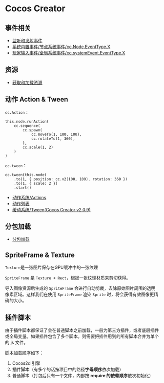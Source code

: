 # Cocos Creator

## 事件相关

* [监听和发射事件](https://docs.cocos.com/creator/manual/zh/scripting/events.html)
* [系统内置事件/节点系统事件/cc.Node.EventType.X](https://docs.cocos.com/creator/manual/zh/scripting/internal-events.html)
* [玩家输入事件/全局系统事件/cc.systemEvent.EventType.X](https://docs.cocos.com/creator/manual/zh/scripting/player-controls.html)

## 资源

* [获取和加载资源](https://docs.cocos.com/creator/manual/zh/scripting/load-assets.html)


## 动作 Action & Tween

`cc.Action`：
```
this.node.runAction(
    cc.sequence(
        cc.spawn(
            cc.moveTo(1, 100, 100),
            cc.rotateTo(1, 360),
        ),
        cc.scale(1, 2)
    )
)
```

`cc.tween`：
```
cc.tween(this.node)
    .to(1, { position: cc.v2(100, 100), rotation: 360 })
    .to(1, { scale: 2 })
    .start()
```

* [动作系统/Actions](https://docs.cocos.com/creator/manual/zh/scripting/actions.html)
* [动作列表](https://docs.cocos.com/creator/manual/zh/scripting/action-list.html)
* [缓动系统/Tween(Cocos Creator v2.0.9)](https://docs.cocos.com/creator/manual/zh/scripting/tween.html)


## 分包加载

* [分包加载](https://docs.cocos.com/creator/manual/zh/scripting/subpackage.html)

## SpriteFrame & Texture

`Texture`是一张图片保存在GPU缓冲中的一张纹理

`SpriteFrame` 是 `Texture + Rect`，根据一张纹理材质来剪切获得。

导入图像资源后生成的 `SpriteFrame` 会进行自动剪裁，去除原始图片周围的透明像素区域。这样我们在使用 `SpriteFrame` 渲染 `Sprite` 时，将会获得有效图像更精确的大小。

## 插件脚本

由于插件脚本都保证了会在普通脚本之前加载，一般为第三方插件，或者底层插件或全局变量。如果插件包含了多个脚本，则需要把插件用到的所有脚本合并为单个的 js 文件。

脚本加载顺序如下：

1. Cocos2d 引擎
2. 插件脚本（有多个的话按项目中的路径**字母顺序**依次加载）
3. 普通脚本（打包后只有一个文件，内部按 **require 的依赖顺序**依次初始化）
